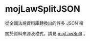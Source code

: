 # mojLawSplitJSON
從全國法規資料庫轉換出的許多 JSON 檔

關於資料來源及格式，請見 [mojLawSplit](https://github.com/kong0107/mojLawSplit) 。
